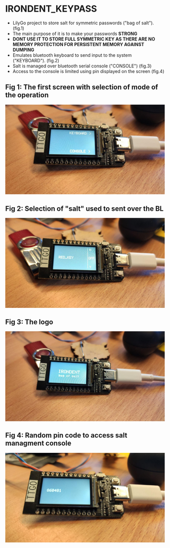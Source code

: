 # IRONDENT_KEYPASS

* LilyGo project to store salt for symmetric passwords ("bag of salt").  (fig.1)
* The main purpose of it is to make your passwords **STRONG**
* **DONT USE IT TO STORE FULL SYMMETRIC KEY AS THERE ARE NO MEMORY PROTECTION FOR PERSISTENT MEMORY AGAINST DUMPING** 
* Emulates bluetooth keyboard to send input to the system ("KEYBOARD"). (fig.2)
* Salt is managed over bluetooth serial console ("CONSOLE") (fig.3)
* Access to the console is limited using pin displayed on the screen (fig.4)

## Fig 1: The first screen with selection of mode of the operation

![](/assets/fig1.jpg)

## Fig 2: Selection of "salt" used to sent over the BL

![](/assets/fig2.jpg)

## Fig 3: The logo

![](/assets/fig3.jpg)

## Fig 4: Random pin code to access salt managment console

![](/assets/fig4.jpg)
